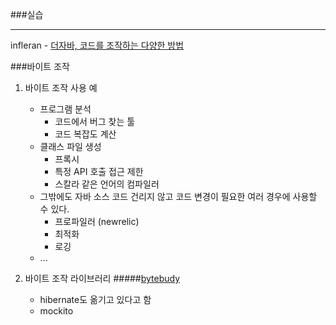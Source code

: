 ###실습

---
infleran - [더자바, 코드를 조작하는 다양한 방법](https://www.inflearn.com/course/the-java-code-manipulation)

###바이트 조작

1. 바이트 조작 사용 예
    - 프로그램 분석
        - 코드에서 버그 찾는 툴
        - 코드 복잡도 계산
    - 클래스 파일 생성
        - 프록시
        - 특정 API 호출 접근 제한
        - 스칼라 같은 언어의 컴파일러
    - 그밖에도 자바 소스 코드 건리지 않고 코드 변경이 필요한 여러 경우에 사용할 수 있다.
        - 프로파일러 (newrelic)
        - 최적화
        - 로깅
    - ...

2. 바이트 조작 라이브러리
    #####[bytebudy](https://bytebuddy.net)
    - hibernate도 옮기고 있다고 함 
    - mockito